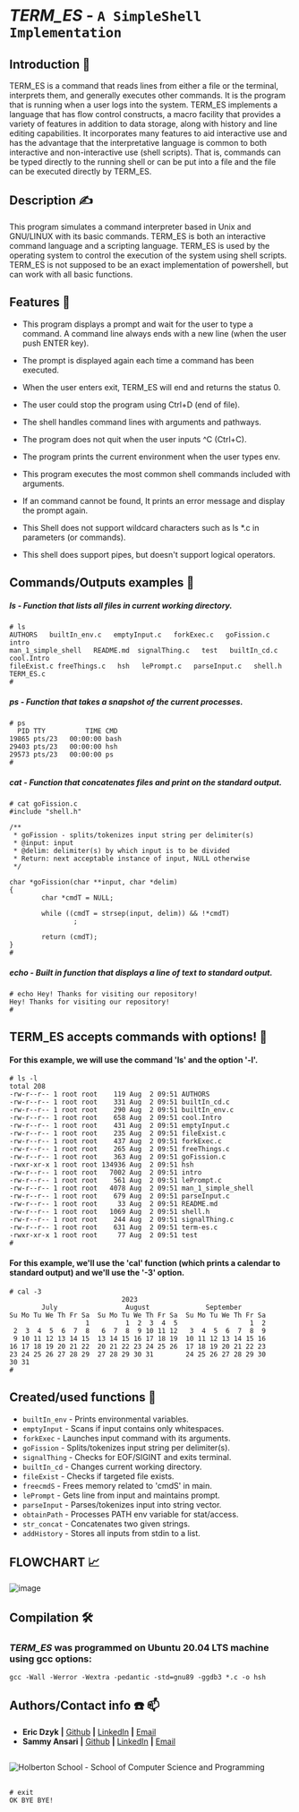 # *TERM_ES* - `A SimpleShell Implementation`
## Introduction :wave:

TERM_ES is a command that reads lines from either a file or
the terminal, interprets them, and generally executes other commands.
It is the program that is running when a user logs into the system. TERM_ES implements a language that has flow control constructs, a macro facility that provides a variety of features in addition to data storage, along with history and line editing capabilities. It incorporates many features to aid interactive use and has the advantage that the interpretative language is common to both interactive and non-interactive use (shell scripts).  That is, commands can be typed directly to the running shell or can be put into a file and the file can be executed directly by TERM_ES.

## Description :writing_hand:
This program simulates a command interpreter based in Unix and GNU/LINUX with its basic commands. TERM_ES is both an interactive command language and a scripting language. TERM_ES is used by the operating system to control the execution of the system using shell scripts. TERM_ES is not supposed to be an exact implementation of powershell, but can work with all basic functions.

## Features :pushpin:

- This program displays a prompt and wait for the user to type a command. A command line always ends with a new line (when the user push ENTER key).

- The prompt is displayed again each time a command has been executed.
- When the user enters exit, TERM_ES will end and returns the status 0.
- The user could stop the program using Ctrl+D (end of file).

- The shell handles command lines with arguments and pathways.

- The program does not quit when the user inputs ^C (Ctrl+C).

- The program prints the current environment when the user types env.

- This program executes the most common shell commands included with arguments.

- If an command cannot be found, It prints an error message and display the prompt again.

- This Shell does not support wildcard characters such as ls *.c in parameters (or commands). 

- This shell does support pipes, but doesn't support logical operators.

## Commands/Outputs examples :dart:

##### ls - Function that lists all files in current working directory.
```
# ls
AUTHORS   builtIn_env.c   emptyInput.c   forkExec.c   goFission.c   intro   
man_1_simple_shell   README.md  signalThing.c   test   builtIn_cd.c   cool.Intro 
fileExist.c freeThings.c   hsh   lePrompt.c   parseInput.c   shell.h   TERM_ES.c
#
```
##### ps - Function that takes a snapshot of the current processes.
```
# ps  
  PID TTY          TIME CMD
19865 pts/23   00:00:00 bash
29403 pts/23   00:00:00 hsh
29573 pts/23   00:00:00 ps
#
```
##### cat - Function that concatenates files and print on the standard output.
```
# cat goFission.c
#include "shell.h"

/**
 * goFission - splits/tokenizes input string per delimiter(s)
 * @input: input
 * @delim: delimiter(s) by which input is to be divided
 * Return: next acceptable instance of input, NULL otherwise
 */

char *goFission(char **input, char *delim)
{
        char *cmdT = NULL;

        while ((cmdT = strsep(input, delim)) && !*cmdT)
                ;

        return (cmdT);
}
# 
```
##### echo - Built in function that displays a line of text to standard output.
```
# echo Hey! Thanks for visiting our repository!
Hey! Thanks for visiting our repository!
# 
```
## TERM_ES accepts commands with options! :tada:

#### For this example, we will use the command 'ls' and the option '-l'.
```
# ls -l
total 208
-rw-r--r-- 1 root root    119 Aug  2 09:51 AUTHORS
-rw-r--r-- 1 root root    331 Aug  2 09:51 builtIn_cd.c
-rw-r--r-- 1 root root    290 Aug  2 09:51 builtIn_env.c
-rw-r--r-- 1 root root    658 Aug  2 09:51 cool.Intro
-rw-r--r-- 1 root root    431 Aug  2 09:51 emptyInput.c
-rw-r--r-- 1 root root    235 Aug  2 09:51 fileExist.c
-rw-r--r-- 1 root root    437 Aug  2 09:51 forkExec.c
-rw-r--r-- 1 root root    265 Aug  2 09:51 freeThings.c
-rw-r--r-- 1 root root    363 Aug  2 09:51 goFission.c
-rwxr-xr-x 1 root root 134936 Aug  2 09:51 hsh
-rw-r--r-- 1 root root   7002 Aug  2 09:51 intro
-rw-r--r-- 1 root root    561 Aug  2 09:51 lePrompt.c
-rw-r--r-- 1 root root   4078 Aug  2 09:51 man_1_simple_shell
-rw-r--r-- 1 root root    679 Aug  2 09:51 parseInput.c
-rw-r--r-- 1 root root     33 Aug  2 09:51 README.md
-rw-r--r-- 1 root root   1069 Aug  2 09:51 shell.h
-rw-r--r-- 1 root root    244 Aug  2 09:51 signalThing.c
-rw-r--r-- 1 root root    631 Aug  2 09:51 term-es.c
-rwxr-xr-x 1 root root     77 Aug  2 09:51 test
# 
```
#### For this example, we'll use the 'cal' function (which prints a calendar to standard output) and we'll use the '-3' option.
```
# cal -3
                            2023
        July                 August              September
Su Mo Tu We Th Fr Sa  Su Mo Tu We Th Fr Sa  Su Mo Tu We Th Fr Sa
                   1         1  2  3  4  5                  1  2
 2  3  4  5  6  7  8   6  7  8  9 10 11 12   3  4  5  6  7  8  9
 9 10 11 12 13 14 15  13 14 15 16 17 18 19  10 11 12 13 14 15 16
16 17 18 19 20 21 22  20 21 22 23 24 25 26  17 18 19 20 21 22 23
23 24 25 26 27 28 29  27 28 29 30 31        24 25 26 27 28 29 30
30 31
# 
```
## Created/used functions :blue_book:

- `builtIn_env` - Prints environmental variables.
- `emptyInput` - Scans if input contains only whitespaces.
- `forkExec` - Launches input command with its arguments.
- `goFission` - Splits/tokenizes input string per delimiter(s).
- `signalThing` - Checks for EOF/SIGINT and exits terminal.
- `builtIn_cd` - Changes current working directory.
- `fileExist` - Checks if targeted file exists.
- `freecmdS` - Frees memory related to 'cmdS' in main.
- `lePrompt` - Gets line from input and maintains prompt.
- `parseInput` - Parses/tokenizes input into string vector.
- `obtainPath` - Processes PATH env variable for stat/access.
- `str_concat` - Concatenates two given strings.
- `addHistory` - Stores all inputs from stdin to a list.

## FLOWCHART :chart_with_upwards_trend:
![image](https://github.com/O-01/holbertonschool-simple_shell/assets/126730794/589cd272-daba-4e13-b833-eae607e30767)


## Compilation :hammer_and_wrench:
### ***TERM_ES*** was programmed on Ubuntu 20.04 LTS machine using gcc options:
`gcc -Wall -Werror -Wextra -pedantic -std=gnu89 -ggdb3 *.c -o hsh`

## Authors/Contact info :phone: :mailbox:
* **Eric Dzyk** **|** [Github](https://github.com/ericpo1sh) **|** [LinkedIn](https://linkedin.com/in/eric-dzyk-1b8976213) **|** [Email](mailto:ericpo1sh@gmail.com)  
* **Sammy Ansari** **|** [Github](https://github.com/O-01) **|** [LinkedIn](https://linkedin.com/sammy) **|** [Email](mailto:na.01goli@gmail.com)
##
![Holberton School - School of Computer Science and Programming](https://uploads-ssl.webflow.com/6105315644a26f77912a1ada/63eea844ae4e3022154e2878_Holberton.png)
##

```
# exit
OK BYE BYE!
```
